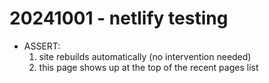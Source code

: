 # 20241001 - netlify testing

- ASSERT:
	1. site rebuilds automatically (no intervention needed)
	2. this page shows up at the top of the recent pages list

